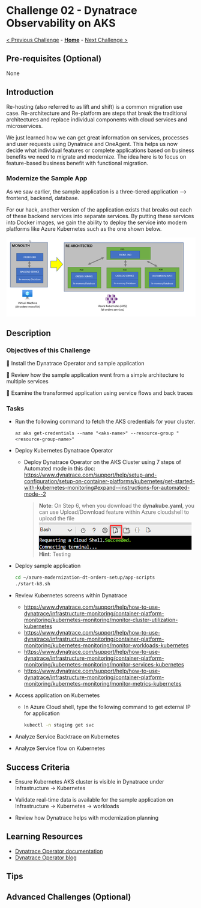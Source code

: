 # Challenge 02 - Dynatrace Observability on AKS

[< Previous Challenge](./Challenge-01.md) - **[Home](../README.md)** - [Next Challenge >](./Challenge-03.md)

<!--
***This is a template for a single challenge. The italicized text provides hints & examples of what should or should NOT go in each section.  You should remove all italicized & sample text and replace with your content.***
-->


## Pre-requisites (Optional)
<!--
*Your hack's "Challenge 0" should cover pre-requisites for the entire hack, and thus this section is optional and may be omitted.  If you wish to spell out specific previous challenges that must be completed before starting this challenge, you may do so here.*
-->
None
## Introduction

<!--

*This section should provide an overview of the technologies or tasks that will be needed to complete the this challenge.  This includes the technical context for the challenge, as well as any new "lessons" the attendees should learn before completing the challenge.*

*Optionally, the coach or event host is encouraged to present a mini-lesson (with a PPT or video) to set up the context & introduction to each challenge. A summary of the content of that mini-lesson is a good candidate for this Introduction section*

*For example:*

When setting up an IoT device, it is important to understand how 'thingamajigs' work. Thingamajigs are a key part of every IoT device and ensure they are able to communicate properly with edge servers. Thingamajigs require IP addresses to be assigned to them by a server and thus must have unique MAC addresses. In this challenge, you will get hands on with a thingamajig and learn how one is configured.
-->

Re-hosting (also referred to as lift and shift) is a common migration use case. Re-architecture and Re-platform are steps that break the traditional architectures and replace individual components with cloud services and microservices.

We just learned how we can get great information on services, processes and user requests using Dynatrace and OneAgent. This helps us now decide what individual features or complete applications based on business benefits we need to migrate and modernize. The idea here is to focus on feature-based business benefit with functional migration.

### Modernize the Sample App
As we saw earlier, the sample application is a three-tiered application --> frontend, backend, database.

For our hack, another version of the application exists that breaks out each of these backend services into separate services. By putting these services into Docker images, we gain the ability to deploy the service into modern platforms like Azure Kubernetes such as the one shown below.

![](images/challenge2-app-architecture.png )

## Description

<!--

*This section should clearly state the goals of the challenge and any high-level instructions you want the students to follow. You may provide a list of specifications required to meet the goals. If this is more than 2-3 paragraphs, it is likely you are not doing it right.*

***NOTE:** Do NOT use ordered lists as that is an indicator of 'step-by-step' instructions. Instead, use bullet lists to list out goals and/or specifications.*

***NOTE:** You may use Markdown sub-headers to organize key sections of your challenge description.*

*Optionally, you may provide resource files such as a sample application, code snippets, or templates as learning aids for the students. These files are stored in the hack's `Student/Resources` folder. It is the coach's responsibility to package these resources into a Resources.zip file and provide it to the students at the start of the hack.*

**Note** Do NOT provide direct links to files or folders in the What The Hack repository from the student guide. Instead, you should refer to the Resource.zip file provided by the coach.*

**Note** As an exception, you may provide a GitHub 'raw' link to an individual file such as a PDF or Office document, so long as it does not open the contents of the file in the What The Hack repo on the GitHub website.*

***Note:** Any direct links to the What The Hack repo will be flagged for review during the review process by the WTH V-Team, including exception cases.*

*Sample challenge text for the IoT Hack Of The Century:*

In this challenge, you will properly configure the thingamajig for your IoT device so that it can communicate with the mother ship.

You can find a sample `thingamajig.config` file in the `/ChallengeXX` folder of the Resources.zip file provided by your coach. This is a good starting reference, but you will need to discover how to set exact settings.

Please configure the thingamajig with the following specifications:
- Use dynamic IP addresses
- Only trust the following whitelisted servers: "mothership", "IoTQueenBee" 
- Deny access to "IoTProxyShip"

You can view an architectural diagram of an IoT thingamajig here: [Thingamajig.PDF](/Student/Resources/Architecture.PDF?raw=true).
-->

### Objectives of this Challenge
🔷 Install the Dynatrace Operator and sample application

🔷 Review how the sample application went from a simple architecture to multiple services

🔷 Examine the transformed application using service flows and back traces

### Tasks
- Run the following command to fetch the AKS credentials for your cluster.
    ```shell
    az aks get-credentials --name "<aks-name>" --resource-group "<resource-group-name>"
    ```


- Deploy Kubernetes Dynatrace Operator
    - Deploy Dynatrace Operator on the AKS Cluster using 7 steps of Automated mode in this doc: https://www.dynatrace.com/support/help/setup-and-configuration/setup-on-container-platforms/kubernetes/get-started-with-kubernetes-monitoring#expand--instructions-for-automated-mode--2
        >**Note**: On Step 6, when you download the **dynakube.yaml**, you can use Upload/Download feature within Azure cloudshell to upload the file
            ![](images/challenge2-azure-cloudshell-upload.png)
        >**Hint**: Testing
- Deploy sample application
    ```bash
    cd ~/azure-modernization-dt-orders-setup/app-scripts
    ./start-k8.sh
    ```
- Review Kubernetes screens within Dynatrace
    - https://www.dynatrace.com/support/help/how-to-use-dynatrace/infrastructure-monitoring/container-platform-monitoring/kubernetes-monitoring/monitor-cluster-utilization-kubernetes
    - https://www.dynatrace.com/support/help/how-to-use-dynatrace/infrastructure-monitoring/container-platform-monitoring/kubernetes-monitoring/monitor-workloads-kubernetes
    - https://www.dynatrace.com/support/help/how-to-use-dynatrace/infrastructure-monitoring/container-platform-monitoring/kubernetes-monitoring/monitor-services-kubernetes
    - https://www.dynatrace.com/support/help/how-to-use-dynatrace/infrastructure-monitoring/container-platform-monitoring/kubernetes-monitoring/monitor-metrics-kubernetes
- Access application on Kubernetes
    - In Azure Cloud shell, type the following command to get external IP for application
        ```bash
        kubectl -n staging get svc        
        ```
- Analyze Service Backtrace on Kubernetes
- Analyze Service flow on Kubernetes

## Success Criteria

<!--
*Success criteria goes here. The success criteria should be a list of checks so a student knows they have completed the challenge successfully. These should be things that can be demonstrated to a coach.* 

*The success criteria should not be a list of instructions.*

*Success criteria should always start with language like: "Validate XXX..." or "Verify YYY..." or "Show ZZZ..." or "Demonstrate you understand VVV..."*

*Sample success criteria for the IoT sample challenge:*

To complete this challenge successfully, you should be able to:
- Verify that the IoT device boots properly after its thingamajig is configured.
- Verify that the thingamajig can connect to the mothership.
- Demonstrate that the thingamajic will not connect to the IoTProxyShip
-->

- Ensure Kubernetes AKS cluster is visible in Dynatrace under Infrastructure -> Kubernetes

- Validate real-time data is available for the sample application on Infrastructure -> Kubernetes -> workloads

- Review how Dynatrace helps with modernization planning

## Learning Resources

<!--
_List of relevant links and online articles that should give the attendees the knowledge needed to complete the challenge._

*Think of this list as giving the students a head start on some easy Internet searches. However, try not to include documentation links that are the literal step-by-step answer of the challenge's scenario.*

***Note:** Use descriptive text for each link instead of just URLs.*

*Sample IoT resource links:*

- [What is a Thingamajig?](https://www.bing.com/search?q=what+is+a+thingamajig)
- [10 Tips for Never Forgetting Your Thingamajic](https://www.youtube.com/watch?v=dQw4w9WgXcQ)
- [IoT & Thingamajigs: Together Forever](https://www.youtube.com/watch?v=yPYZpwSpKmA)

-->

- [Dynatrace Operator documentation](https://www.dynatrace.com/support/help/setup-and-configuration/setup-on-container-platforms/kubernetes/get-started-with-kubernetes-monitoring)
- [Dynatrace Operator blog](https://www.dynatrace.com/news/blog/new-dynatrace-operator-elevates-cloud-native-observability-for-kubernetes/)

## Tips

<!--

*This section is optional and may be omitted.*

*Add tips and hints here to give students food for thought. Sample IoT tips:*

- IoTDevices can fail from a broken heart if they are not together with their thingamajig. Your device will display a broken heart emoji on its screen if this happens.
- An IoTDevice can have one or more thingamajigs attached which allow them to connect to multiple networks.
-->
## Advanced Challenges (Optional)

<!--

*If you want, you may provide additional goals to this challenge for folks who are eager.*

*This section is optional and may be omitted.*

*Sample IoT advanced challenges:*

Too comfortable?  Eager to do more?  Try these additional challenges!

- Observe what happens if your IoTDevice is separated from its thingamajig.
- Configure your IoTDevice to connect to BOTH the mothership and IoTQueenBee at the same time.
-->
